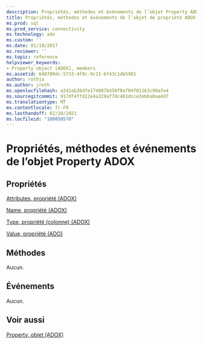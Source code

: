 ```yaml
---
description: Propriétés, méthodes et événements de l’objet Property ADOX
title: Propriétés, méthodes et événements de l’objet de propriété ADOX | Microsoft Docs
ms.prod: sql
ms.prod_service: connectivity
ms.technology: ado
ms.custom: ''
ms.date: 01/19/2017
ms.reviewer: ''
ms.topic: reference
helpviewer_keywords:
- Property object [ADOX], members
ms.assetid: 640780dc-5733-4f0c-9c11-6f43c1db5901
author: rothja
ms.author: jroth
ms.openlocfilehash: a241ab26dfe174087b450f0af04f01263c99afe4
ms.sourcegitcommit: 917df4ffd22e4a229af7dc481dcce3ebba0aa4d7
ms.translationtype: MT
ms.contentlocale: fr-FR
ms.lasthandoff: 02/10/2021
ms.locfileid: "100050570"
---
```

# <a name="adox-property-object-properties-methods-and-events"></a>Propriétés, méthodes et événements de l’objet Property ADOX
## <a name="properties"></a>Propriétés  
 [Attributes, propriété (ADOX)](./attributes-property-adox.md)  
  
 [Name, propriété (ADOX)](./name-property-adox.md)  
  
 [Type, propriété (colonne) (ADOX)](./type-property-column-adox.md)  
  
 [Value, propriété (ADO)](../ado-api/value-property-ado.md)  
  
## <a name="methods"></a>Méthodes  
 Aucun.  
  
## <a name="events"></a>Événements  
 Aucun.  
  
## <a name="see-also"></a>Voir aussi  
 [Property, objet (ADOX)](./property-object-adox.md)